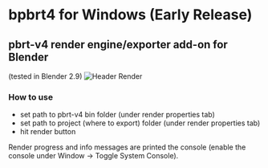 # bpbrt4 for Windows (Early Release)
## pbrt-v4 render engine/exporter add-on for Blender
(tested in Blender 2.9)
![Header Render](images/r0_light_crop.png)
### How to use
- set path to pbrt-v4 bin folder (under render properties tab)
- set path to project (where to export) folder (under render properties tab)
- hit render button

Render progress and info messages are printed the console (enable the console under Window -> Toggle System Console).
